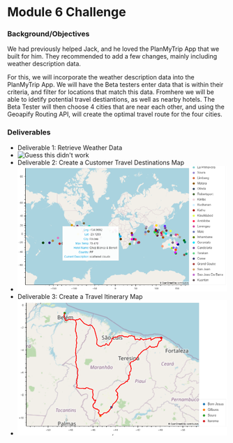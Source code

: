 # Module 6 Challenge

### Background/Objectives
We had previously helped Jack, and he loved the PlanMyTrip App that we built for him. They recommended to add a few changes, mainly including weather description data.

For this, we will incorporate the weather description data into the PlanMyTrip App. We will have the Beta testers enter data that is within their criteria, and filter for locations that match this data. Fromhere we will be able to idetify potential travel destiantions, as well as nearby hotels. The Beta Tester will then choose 4 cities that are near each other, and using the Geoapify Routing API, will create the optimal travel route for the four cities. 

### Deliverables
* Deliverable 1: Retrieve Weather Data
* ![Guess this didn't work]()
* Deliverable 2: Create a Customer Travel Destinations Map
* ![Guess this didn't work](https://github.com/jkehm/WeatherPy/blob/main/Vacation_Search/WeatherPy_vacation_map.png)
* Deliverable 3: Create a Travel Itinerary Map
* ![Guess this didn't work](https://github.com/jkehm/WeatherPy/blob/main/Vacation_Itinerary/WeatherPy_travel_map.png)
